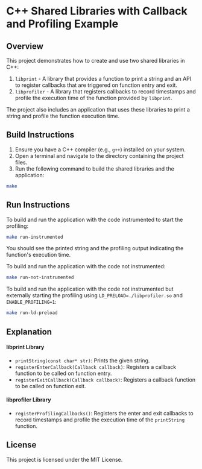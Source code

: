# C++ Shared Libraries with Callback and Profiling Example

## Overview

This project demonstrates how to create and use two shared libraries in C++:
1. `libprint` - A library that provides a function to print a string and an API to register callbacks that are triggered on function entry and exit.
2. `libprofiler` - A library that registers callbacks to record timestamps and profile the execution time of the function provided by `libprint`.

The project also includes an application that uses these libraries to print a string and profile the function execution time.


## Build Instructions

1. Ensure you have a C++ compiler (e.g., `g++`) installed on your system.
2. Open a terminal and navigate to the directory containing the project files.
3. Run the following command to build the shared libraries and the application:
```sh
make
```

## Run Instructions

To build and run the application with the code instrumented to start the profiling:
 ```sh
make run-instrumented
```
You should see the printed string and the profiling output indicating the function's execution time.

To build and run the application with the code not instrumented:
 ```sh
make run-not-instrumented
```

To build and run the application with the code not instrumented but externally starting the profiling using `LD_PRELOAD=./libprofiler.so` and `ENABLE_PROFILING=1`:
 ```sh
make run-ld-preload
```


## Explanation

#### libprint Library
- `printString(const char* str)`: Prints the given string.
- `registerEnterCallback(Callback callback)`: Registers a callback function to be called on function entry.
- `registerExitCallback(Callback callback)`: Registers a callback function to be called on function exit.

#### libprofiler Library
- `registerProfilingCallbacks()`: Registers the enter and exit callbacks to record timestamps and profile the execution time of the `printString` function.

## License
This project is licensed under the MIT License.